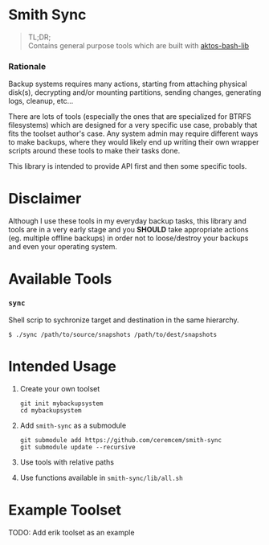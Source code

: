 # Smith Sync

> TL;DR; <br />
> Contains general purpose tools which are built with [aktos-bash-lib](https://github.com/aktos-io/aktos-bash-lib)


### Rationale

Backup systems requires many actions, starting from attaching physical disk(s),
decrypting and/or mounting partitions, sending changes, generating logs, cleanup,
etc...

There are lots of tools (especially the ones that are specialized for BTRFS filesystems) which are
designed for a very specific use case, probably that fits the toolset author's case. Any system admin may require different ways to make backups, where they would likely
end up writing their own wrapper scripts around these tools to make their tasks done.

This library is intended to provide API first and then some specific tools.


# Disclaimer

Although I use these tools in my everyday backup tasks, this library and tools are in a very early stage and you **SHOULD** take appropriate actions (eg. multiple offline backups) in order not to loose/destroy your backups and even your operating system.

# Available Tools

### `sync`

Shell scrip to sychronize target and destination in the same hierarchy.

```console
$ ./sync /path/to/source/snapshots /path/to/dest/snapshots
```

# Intended Usage

1. Create your own toolset

    ```console
    git init mybackupsystem
    cd mybackupsystem
    ```

2. Add `smith-sync` as a submodule

    ```console
    git submodule add https://github.com/ceremcem/smith-sync
    git submodule update --recursive
    ```

3. Use tools with relative paths
4. Use functions available in `smith-sync/lib/all.sh`

# Example Toolset

TODO: Add erik toolset as an example 
